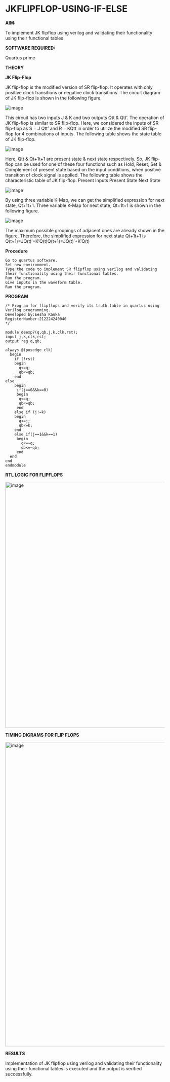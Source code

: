 # JKFLIPFLOP-USING-IF-ELSE

**AIM:** 

To implement  JK flipflop using verilog and validating their functionality using their functional tables

**SOFTWARE REQUIRED:**

Quartus prime

**THEORY**

**JK Flip-Flop**

JK flip-flop is the modified version of SR flip-flop. It operates with only positive clock transitions or negative clock transitions. The circuit diagram of JK flip-flop is shown in the following figure.

![image](https://github.com/naavaneetha/JKFLIPFLOP-USING-IF-ELSE/assets/154305477/a649c30b-232b-4558-b188-fd6c09845180)


This circuit has two inputs J & K and two outputs Qtt & Qtt’. The operation of JK flip-flop is similar to SR flip-flop. Here, we considered the inputs of SR flip-flop as S = J Qtt’ and R = KQtt in order to utilize the modified SR flip-flop for 4 combinations of inputs. The following table shows the state table of JK flip-flop.

![image](https://github.com/naavaneetha/JKFLIPFLOP-USING-IF-ELSE/assets/154305477/c4360742-e8a8-4937-b089-c46c0433f9a3)

 
Here, Qtt & Qt+1t+1 are present state & next state respectively. So, JK flip-flop can be used for one of these four functions such as Hold, Reset, Set & Complement of present state based on the input conditions, when positive transition of clock signal is applied. The following table shows the characteristic table of JK flip-flop. Present Inputs Present State Next State
 
![image](https://github.com/naavaneetha/JKFLIPFLOP-USING-IF-ELSE/assets/154305477/6c275261-a6d5-4c37-a3a7-1e88ca11c4cd)

By using three variable K-Map, we can get the simplified expression for next state, Qt+1t+1. Three variable K-Map for next state, Qt+1t+1 is shown in the following figure.
 
![image](https://github.com/naavaneetha/JKFLIPFLOP-USING-IF-ELSE/assets/154305477/5174f41b-0ce0-4329-a372-6d1943ea6673)

The maximum possible groupings of adjacent ones are already shown in the figure. Therefore, the simplified expression for next state Qt+1t+1 is Q(t+1)=JQ(t)′+K′Q(t)Q(t+1)=JQ(t)′+K′Q(t)

**Procedure**
```
Go to quartus software.
Set new environment.
Type the code to implement SR flipflop using verilog and validating their functionality using their functional tables.
Run the program.
Give inputs in the waveform table.
Run the program.
```
**PROGRAM**
```
/* Program for flipflops and verify its truth table in quartus using Verilog programming.
Developed by:Eesha Ranka
RegisterNumber:212224240040
*/

module deexp7(q,qb,j,k,clk,rst);
input j,k,clk,rst;
output reg q,qb;

always @(posedge clk)
  begin 
    if (!rst)
    begin 
      q<=q;
      qb<=qb;
    end
else 
    begin 
     if(j==0&&k==0)
     begin 
      q<=q;
      qb<=qb;
     end 
    else if (j!=k)
    begin 
      q<=j;
      qb<=k;
    end
    else if(j==1&&k==1)
     begin 
       q<=~q;
       qb<=~qb;
     end 
  end 
end 
endmodule

```

**RTL LOGIC FOR FLIPFLOPS**

<img width="776" alt="image" src="https://github.com/user-attachments/assets/11debb35-88e9-4a89-886a-7d97a86f25b5" />


**TIMING DIGRAMS FOR FLIP FLOPS**

<img width="960" alt="image" src="https://github.com/user-attachments/assets/45541e3c-806c-451a-a052-efbdd76ce740" />

**RESULTS**

Implementation of JK flipflop using verilog and validating their functionality using their functional tables is executed and the output is verified successfully.
